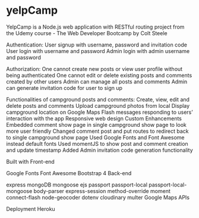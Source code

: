 # yelpCamp
YelpCamp is a Node.js web application with RESTful routing project from the Udemy course - The Web Developer Bootcamp by Colt Steele



Authentication:
User signup with username, password and invitation code
User login with username and password
Admin login with admin username and password

Authorization:
One cannot create new posts or view user profile without being authenticated
One cannot edit or delete existing posts and comments created by other users
Admin can manage all posts and comments
Admin can generate invitation code for user to sign up

Functionalities of campground posts and comments:
Create, view, edit and delete posts and comments
Upload campground photos from local
Display campground location on Google Maps
Flash messages responding to users’ interaction with the app
Responsive web design
Custom Enhancements
Embedded comment show page in single campground show page to look more user friendly
Changed comment post and put routes to redirect back to single campground show page
Used Google Fonts and Font Awesome instead default fonts
Used momentJS to show post and comment creation and update timestamp
Added Admin invitation code generation functionality

Built with
Front-end

Google Fonts
Font Awesome
Bootstrap 4
Back-end

express
mongoDB
mongoose
ejs
passport
passport-local
passport-local-mongoose
body-parser
express-session
method-override
moment
connect-flash
node-geocoder
dotenv
cloudinary
multer
Google Maps APIs

Deployment
Heroku
